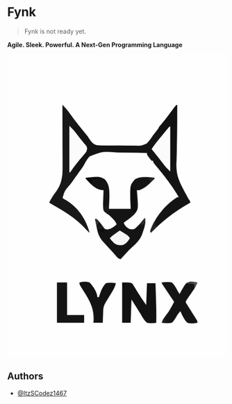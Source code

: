 
# Fynk

> Fynk is not ready yet.

**Agile. Sleek. Powerful. A Next-Gen Programming Language**

![Logo](assets/logo.svg)


## Authors

- [@ItzSCodez1467](https://www.github.com/ItzSCodez1467)